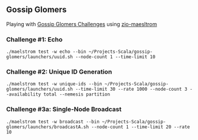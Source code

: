 ## Gossip Glomers

Playing with [Gossip Glomers Challenges](https://fly.io/dist-sys/) using [zio-maesltrom](https://zio-maelstrom.bilal-fazlani.com/)

### Challenge #1: Echo

```shell
./maelstrom test -w echo --bin ~/Projects-Scala/gossip-glomers/launchers/uuid.sh --node-count 1 --time-limit 10
```

### Challenge #2: Unique ID Generation

```shell
./maelstrom test -w unique-ids --bin ~/Projects-Scala/gossip-glomers/launchers/uuid.sh --time-limit 30 --rate 1000 --node-count 3 --availability total --nemesis partition
```

### Challenge #3a: Single-Node Broadcast

```shell
./maelstrom test -w broadcast --bin ~/Projects-Scala/gossip-glomers/launchers/broadcastA.sh --node-count 1 --time-limit 20 --rate 10
```
